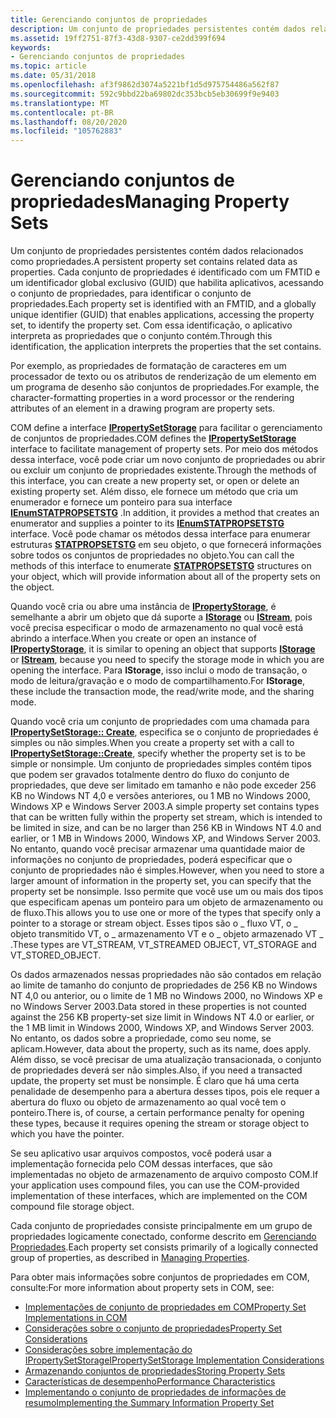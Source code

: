 ```yaml
---
title: Gerenciando conjuntos de propriedades
description: Um conjunto de propriedades persistentes contém dados relacionados como propriedades.
ms.assetid: 19ff2751-87f3-43d8-9307-ce2dd399f694
keywords:
- Gerenciando conjuntos de propriedades
ms.topic: article
ms.date: 05/31/2018
ms.openlocfilehash: af3f9862d3074a5221bf1d5d975754486a562f87
ms.sourcegitcommit: 592c9bbd22ba69802dc353bcb5eb30699f9e9403
ms.translationtype: MT
ms.contentlocale: pt-BR
ms.lasthandoff: 08/20/2020
ms.locfileid: "105762883"
---
```

# <a name="managing-property-sets"></a><span data-ttu-id="62e9d-104">Gerenciando conjuntos de propriedades</span><span class="sxs-lookup"><span data-stu-id="62e9d-104">Managing Property Sets</span></span>

<span data-ttu-id="62e9d-105">Um conjunto de propriedades persistentes contém dados relacionados como propriedades.</span><span class="sxs-lookup"><span data-stu-id="62e9d-105">A persistent property set contains related data as properties.</span></span> <span data-ttu-id="62e9d-106">Cada conjunto de propriedades é identificado com um FMTID e um identificador global exclusivo (GUID) que habilita aplicativos, acessando o conjunto de propriedades, para identificar o conjunto de propriedades.</span><span class="sxs-lookup"><span data-stu-id="62e9d-106">Each property set is identified with an FMTID, and a globally unique identifier (GUID) that enables applications, accessing the property set, to identify the property set.</span></span> <span data-ttu-id="62e9d-107">Com essa identificação, o aplicativo interpreta as propriedades que o conjunto contém.</span><span class="sxs-lookup"><span data-stu-id="62e9d-107">Through this identification, the application interprets the properties that the set contains.</span></span>

<span data-ttu-id="62e9d-108">Por exemplo, as propriedades de formatação de caracteres em um processador de texto ou os atributos de renderização de um elemento em um programa de desenho são conjuntos de propriedades.</span><span class="sxs-lookup"><span data-stu-id="62e9d-108">For example, the character-formatting properties in a word processor or the rendering attributes of an element in a drawing program are property sets.</span></span>

<span data-ttu-id="62e9d-109">COM define a interface [**IPropertySetStorage**](/windows/desktop/api/Propidl/nn-propidl-ipropertysetstorage) para facilitar o gerenciamento de conjuntos de propriedades.</span><span class="sxs-lookup"><span data-stu-id="62e9d-109">COM defines the [**IPropertySetStorage**](/windows/desktop/api/Propidl/nn-propidl-ipropertysetstorage) interface to facilitate management of property sets.</span></span> <span data-ttu-id="62e9d-110">Por meio dos métodos dessa interface, você pode criar um novo conjunto de propriedades ou abrir ou excluir um conjunto de propriedades existente.</span><span class="sxs-lookup"><span data-stu-id="62e9d-110">Through the methods of this interface, you can create a new property set, or open or delete an existing property set.</span></span> <span data-ttu-id="62e9d-111">Além disso, ele fornece um método que cria um enumerador e fornece um ponteiro para sua interface [**IEnumSTATPROPSETSTG**](/windows/win32/api/propidlbase/nn-propidlbase-ienumstatpropsetstg) .</span><span class="sxs-lookup"><span data-stu-id="62e9d-111">In addition, it provides a method that creates an enumerator and supplies a pointer to its [**IEnumSTATPROPSETSTG**](/windows/win32/api/propidlbase/nn-propidlbase-ienumstatpropsetstg) interface.</span></span> <span data-ttu-id="62e9d-112">Você pode chamar os métodos dessa interface para enumerar estruturas [**STATPROPSETSTG**](/windows/win32/api/propidlbase/nn-propidlbase-ienumstatpropsetstg) em seu objeto, o que fornecerá informações sobre todos os conjuntos de propriedades no objeto.</span><span class="sxs-lookup"><span data-stu-id="62e9d-112">You can call the methods of this interface to enumerate [**STATPROPSETSTG**](/windows/win32/api/propidlbase/nn-propidlbase-ienumstatpropsetstg) structures on your object, which will provide information about all of the property sets on the object.</span></span>

<span data-ttu-id="62e9d-113">Quando você cria ou abre uma instância de [**IPropertyStorage**](/windows/desktop/api/Propidl/nn-propidl-ipropertystorage), é semelhante a abrir um objeto que dá suporte a [**IStorage**](/windows/desktop/api/Objidl/nn-objidl-istorage) ou [**IStream**](/windows/desktop/api/Objidl/nn-objidl-istream), pois você precisa especificar o modo de armazenamento no qual você está abrindo a interface.</span><span class="sxs-lookup"><span data-stu-id="62e9d-113">When you create or open an instance of [**IPropertyStorage**](/windows/desktop/api/Propidl/nn-propidl-ipropertystorage), it is similar to opening an object that supports [**IStorage**](/windows/desktop/api/Objidl/nn-objidl-istorage) or [**IStream**](/windows/desktop/api/Objidl/nn-objidl-istream), because you need to specify the storage mode in which you are opening the interface.</span></span> <span data-ttu-id="62e9d-114">Para **IStorage**, isso inclui o modo de transação, o modo de leitura/gravação e o modo de compartilhamento.</span><span class="sxs-lookup"><span data-stu-id="62e9d-114">For **IStorage**, these include the transaction mode, the read/write mode, and the sharing mode.</span></span>

<span data-ttu-id="62e9d-115">Quando você cria um conjunto de propriedades com uma chamada para [**IPropertySetStorage:: Create**](/windows/desktop/api/Propidl/nf-propidl-ipropertysetstorage-create), especifica se o conjunto de propriedades é simples ou não simples.</span><span class="sxs-lookup"><span data-stu-id="62e9d-115">When you create a property set with a call to [**IPropertySetStorage::Create**](/windows/desktop/api/Propidl/nf-propidl-ipropertysetstorage-create), specify whether the property set is to be simple or nonsimple.</span></span> <span data-ttu-id="62e9d-116">Um conjunto de propriedades simples contém tipos que podem ser gravados totalmente dentro do fluxo do conjunto de propriedades, que deve ser limitado em tamanho e não pode exceder 256 KB no Windows NT 4,0 e versões anteriores, ou 1 MB no Windows 2000, Windows XP e Windows Server 2003.</span><span class="sxs-lookup"><span data-stu-id="62e9d-116">A simple property set contains types that can be written fully within the property set stream, which is intended to be limited in size, and can be no larger than 256 KB in Windows NT 4.0 and earlier, or 1 MB in Windows 2000, Windows XP, and Windows Server 2003.</span></span> <span data-ttu-id="62e9d-117">No entanto, quando você precisar armazenar uma quantidade maior de informações no conjunto de propriedades, poderá especificar que o conjunto de propriedades não é simples.</span><span class="sxs-lookup"><span data-stu-id="62e9d-117">However, when you need to store a larger amount of information in the property set, you can specify that the property set be nonsimple.</span></span> <span data-ttu-id="62e9d-118">Isso permite que você use um ou mais dos tipos que especificam apenas um ponteiro para um objeto de armazenamento ou de fluxo.</span><span class="sxs-lookup"><span data-stu-id="62e9d-118">This allows you to use one or more of the types that specify only a pointer to a storage or stream object.</span></span> <span data-ttu-id="62e9d-119">Esses tipos são o \_ fluxo VT, o \_ objeto transmitido VT, o \_ armazenamento VT e o \_ objeto armazenado VT \_ .</span><span class="sxs-lookup"><span data-stu-id="62e9d-119">These types are VT\_STREAM, VT\_STREAMED OBJECT, VT\_STORAGE and VT\_STORED\_OBJECT.</span></span>

<span data-ttu-id="62e9d-120">Os dados armazenados nessas propriedades não são contados em relação ao limite de tamanho do conjunto de propriedades de 256 KB no Windows NT 4,0 ou anterior, ou o limite de 1 MB no Windows 2000, no Windows XP e no Windows Server 2003.</span><span class="sxs-lookup"><span data-stu-id="62e9d-120">Data stored in these properties is not counted against the 256 KB property-set size limit in Windows NT 4.0 or earlier, or the 1 MB limit in Windows 2000, Windows XP, and Windows Server 2003.</span></span> <span data-ttu-id="62e9d-121">No entanto, os dados sobre a propriedade, como seu nome, se aplicam.</span><span class="sxs-lookup"><span data-stu-id="62e9d-121">However, data about the property, such as its name, does apply.</span></span> <span data-ttu-id="62e9d-122">Além disso, se você precisar de uma atualização transacionada, o conjunto de propriedades deverá ser não simples.</span><span class="sxs-lookup"><span data-stu-id="62e9d-122">Also, if you need a transacted update, the property set must be nonsimple.</span></span> <span data-ttu-id="62e9d-123">É claro que há uma certa penalidade de desempenho para a abertura desses tipos, pois ele requer a abertura do fluxo ou objeto de armazenamento ao qual você tem o ponteiro.</span><span class="sxs-lookup"><span data-stu-id="62e9d-123">There is, of course, a certain performance penalty for opening these types, because it requires opening the stream or storage object to which you have the pointer.</span></span>

<span data-ttu-id="62e9d-124">Se seu aplicativo usar arquivos compostos, você poderá usar a implementação fornecida pelo COM dessas interfaces, que são implementadas no objeto de armazenamento de arquivo composto COM.</span><span class="sxs-lookup"><span data-stu-id="62e9d-124">If your application uses compound files, you can use the COM-provided implementation of these interfaces, which are implemented on the COM compound file storage object.</span></span>

<span data-ttu-id="62e9d-125">Cada conjunto de propriedades consiste principalmente em um grupo de propriedades logicamente conectado, conforme descrito em [Gerenciando Propriedades](managing-properties.md).</span><span class="sxs-lookup"><span data-stu-id="62e9d-125">Each property set consists primarily of a logically connected group of properties, as described in [Managing Properties](managing-properties.md).</span></span>

<span data-ttu-id="62e9d-126">Para obter mais informações sobre conjuntos de propriedades em COM, consulte:</span><span class="sxs-lookup"><span data-stu-id="62e9d-126">For more information about property sets in COM, see:</span></span>

-   [<span data-ttu-id="62e9d-127">Implementações de conjunto de propriedades em COM</span><span class="sxs-lookup"><span data-stu-id="62e9d-127">Property Set Implementations in COM</span></span>](property-set-implementations-in-com.md)
-   [<span data-ttu-id="62e9d-128">Considerações sobre o conjunto de propriedades</span><span class="sxs-lookup"><span data-stu-id="62e9d-128">Property Set Considerations</span></span>](property-set-considerations.md)
-   [<span data-ttu-id="62e9d-129">Considerações sobre implementação do IPropertySetStorage</span><span class="sxs-lookup"><span data-stu-id="62e9d-129">IPropertySetStorage Implementation Considerations</span></span>](ipropertysetstorage-implementation-considerations.md)
-   [<span data-ttu-id="62e9d-130">Armazenando conjuntos de propriedades</span><span class="sxs-lookup"><span data-stu-id="62e9d-130">Storing Property Sets</span></span>](storing-property-sets.md)
-   [<span data-ttu-id="62e9d-131">Características de desempenho</span><span class="sxs-lookup"><span data-stu-id="62e9d-131">Performance Characteristics</span></span>](performance-characteristics.md)
-   [<span data-ttu-id="62e9d-132">Implementando o conjunto de propriedades de informações de resumo</span><span class="sxs-lookup"><span data-stu-id="62e9d-132">Implementing the Summary Information Property Set</span></span>](implementing-the-summary-information-property-set.md)

 

 